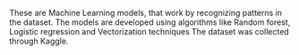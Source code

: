 These are Machine Learning models, that work by recognizing patterns in the dataset.
The models are developed using algorithms like Random forest, Logistic regression and Vectorization techniques
The dataset was collected through Kaggle.

